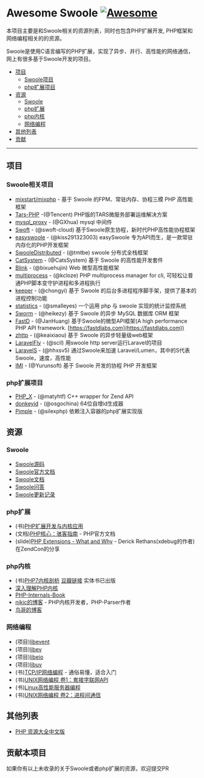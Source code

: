# Awesome Swoole [![Awesome](https://cdn.rawgit.com/sindresorhus/awesome/d7305f38d29fed78fa85652e3a63e154dd8e8829/media/badge.svg)](https://github.com/sindresorhus/awesome)

本项目主要是和Swoole相关的资源列表，同时也包含PHP扩展开发, PHP框架和网络编程相关的的资源。

Swoole是使用C语言编写的PHP扩展，实现了异步、并行、高性能的网络通信，网上有很多基于Swoole开发的项目。

- [项目](#项目)
  - [Swoole项目](#Swoole项目)
  - [php扩展项目](#php扩展项目)
- [资源](#资源)
  - [Swoole](#Swoole)
  - [php扩展](#php扩展)
  - [php内核](#php内核)
  - [网络编程](#网络编程)
- [其他列表](#其他列表)
- [贡献](#贡献)

- - -

## 项目

### Swoole相关项目

- [mixstart/mixphp](https://github.com/mixstart/mixphp) - 基于 Swoole 的FPM、常驻内存、协程三模 PHP 高性能框架
- [Tars-PHP](https://github.com/Tencent/Tars/tree/phptars) -(@Tencent) PHP版的TARS微服务部署运维解决方案
- [mysql_proxy](https://github.com/swoole/mysql-proxy) - (@GXhua) mysql 中间件
- [Swoft](https://github.com/swoft-cloud/swoft) - (@swoft-cloud) 基于Swoole原生协程，新时代PHP高性能协程框架
- [easyswoole](https://github.com/kiss291323003/easyswoole) - (@kiss291323003) easySwoole 专为API而生，是一款常驻内存化的PHP开发框架
- [SwooleDistributed](https://github.com/tmtbe/SwooleDistributed) - (@tmtbe) swoole 分布式全栈框架
- [CatSystem](https://github.com/CatsSystem) - (@CatsSystem) 基于 Swoole 的高性能开发套件
- [Blink](https://github.com/bixuehujin/blink) - (@bixuehujin) Web 微型高性能框架
- [multiprocess](https://github.com/kcloze/multiprocess) - (@kcloze) PHP multiprocess manager for cli, 可轻松让普通PHP脚本变守护进程和多进程执行
- [keeper](https://github.com/chongyi/keeper) - (@chongyi) 基于 Swoole 的后台多进程程序脚手架，提供了基本的进程控制功能
- [statistics](https://github.com/smalleyes/statistics) - (@smalleyes) 一个运用 php 与 swoole 实现的统计监控系统
- [Sworm](https://github.com/heikezy/Sworm) - (@heikezy) 基于 Swoole 的异步 MySQL 数据库 ORM 框架
- [FastD](https://github.com/JanHuang/fastd) - (@JanHuang) 基于Swoole的微型API框架(A high performance PHP API framework. [https://fastdlabs.com](https://fastdlabs.com))
- [zhttp](https://github.com/keaixiaou/zhttp) - (@keaixiaou) 基于 Swoole 的异步轻量级web框架
- [LaravelFly](https://github.com/scil/LaravelFly) - (@scil) 用swoole http server运行Laravel的项目
- [LaravelS](https://github.com/hhxsv5/laravel-s) - (@hhxsv5) 通过Swoole来加速 Laravel/Lumen，其中的S代表Swoole，速度，高性能
- [IMI](https://github.com/Yurunsoft/IMI) - (@Yurunsoft) 基于 Swoole 开发的协程 PHP 开发框架

### php扩展项目

- [PHP_X](https://github.com/swoole/PHP-X) - (@matyhtf) C++ wrapper for Zend API
- [donkeyid](https://github.com/osgochina/donkeyid) - (@osgochina) 64位自增id生成器
- [Pimple](https://github.com/silexphp/Pimple) - (@silexphp) 依赖注入容器的php扩展实现版

## 资源

### Swoole

- [Swoole源码](https://github.com/swoole/swoole-src)
- [Swoole官方文档](https://wiki.swoole.com/)
- [Swoole文档](https://linkeddestiny.gitbooks.io/easy-swoole/content/)
- [Swoole问答](http://group.swoole.com/)
- [Swoole更新记录](https://wiki.swoole.com/wiki/page/p-project/change_log.html)

### php扩展

- (书)[PHP扩展开发与内核应用](http://www.cunmou.com/phpbook/index.md)
- (文档)[PHP核心：骇客指南](http://php.net/manual/zh/internals2.php) - PHP官方文档
- (slide)[PHP Extensions - What and Why](https://derickrethans.nl/talks/phpexts-zendcon11.pdf) - Derick Rethans(xdebug的作者)在ZendCon的分享

### php内核

- (书)[PHP7内核剖析](https://github.com/pangudashu/php7-internal) [豆瓣链接](https://book.douban.com/subject/27197032/) 实体书已出版
- [深入理解PHP内核](http://www.php-internals.com/)
- [PHP-Internals-Book](https://github.com/phpinternalsbook/PHP-Internals-Book)
- [nikic的博客](http://nikic.github.io/) - PHP内核开发者，PHP-Parser作者
- [鸟哥的博客](http://www.laruence.com/)

### 网络编程

- (项目)[libevent](https://github.com/libevent/libevent)
- (项目)[libev](https://github.com/enki/libev)
- (项目)[libeio](https://github.com/scunningham/libeio)
- (项目)[libuv](https://github.com/libuv/libuv)
- (书)[TCP/IP网络编程](https://book.douban.com/subject/25911735/) - 通俗易懂，适合入门
- (书)[UNIX网络编程 卷1：套接字联网API](https://book.douban.com/subject/4859464/)
- (书)[Linux高性能服务器编程](https://book.douban.com/subject/24722611/)
- (书)[UNIX网络编程 卷2：进程间通信](https://book.douban.com/subject/26434599/)

## 其他列表

- [PHP 资源大全中文版](https://github.com/jobbole/awesome-php-cn)

## 贡献本项目

如果你有以上未收录的关于Swoole或者php扩展的资源，欢迎提交PR
